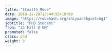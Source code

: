 ```yaml
---
title: "Stealth Mode"
date: 2018-12-20T13:44:55+10:00
image: "https://robohash.org/zhiyuan?bgset=bg1"
jobtitle: "PHD Student"
from: "25 Fall @ UM"
promoted: false
class: phd
weight: 3
---
```

